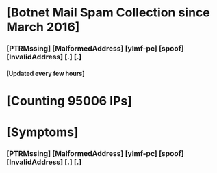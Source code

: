 # [Botnet Mail Spam Collection since March 2016]
### [PTRMssing] [MalformedAddress] [ylmf-pc] [spoof] [InvalidAddress] [.] [.]
#### [Updated every few hours]

# [Counting 95006 IPs]

# [Symptoms] 
###   [PTRMssing] [MalformedAddress] [ylmf-pc] [spoof] [InvalidAddress] [.] [.]
